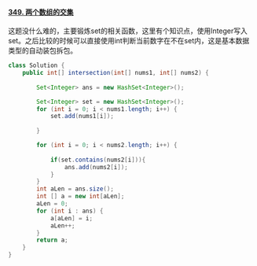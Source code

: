 #### [349. 两个数组的交集](https://leetcode-cn.com/problems/intersection-of-two-arrays/)

这题没什么难的，主要锻炼set的相关函数，这里有个知识点，使用Integer写入set。之后比较的时候可以直接使用int判断当前数字在不在set内，这是基本数据类型的自动装包拆包。

```java
class Solution {
    public int[] intersection(int[] nums1, int[] nums2) {
        
        Set<Integer> ans = new HashSet<Integer>();

        Set<Integer> set = new HashSet<Integer>();
        for (int i = 0; i < nums1.length; i++) {
            set.add(nums1[i]);
            
        }

        for (int i = 0; i < nums2.length; i++) {
            
            if(set.contains(nums2[i])){
                ans.add(nums2[i]);
            }
        }
        int aLen = ans.size();
        int [] a = new int[aLen];
        aLen = 0;
        for (int i : ans) {
            a[aLen] = i;
            aLen++;
        }
        return a;
    }
}
```

